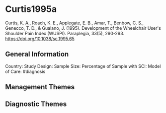 # Curtis1995a
Curtis, K. A., Roach, K. E., Applegate, E. B., Amar, T., Benbow, C. S., Genecco, T. D., & Gualano, J. (1995). Development of the Wheelchair User's Shoulder Pain Index (WUSPI). Paraplegia, 33(5), 290-293. https://doi.org/10.1038/sc.1995.65 

## General Information
Country: 
Study Design: 
Sample Size: 
Percentage of Sample with SCI:
Model of Care: #diagnosis

## Management Themes


## Diagnostic Themes
